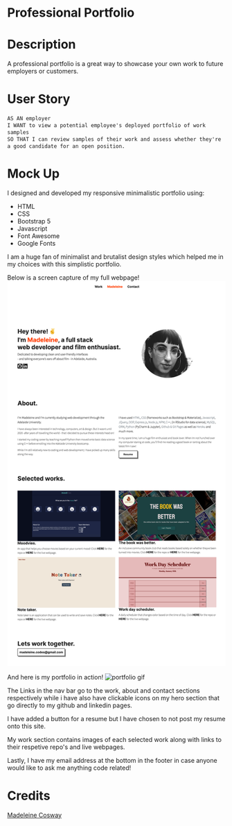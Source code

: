 # Professional Portfolio

# Description
A professional portfolio is a great way to showcase your own work to future employers or customers. 

# User Story
```
AS AN employer
I WANT to view a potential employee's deployed portfolio of work samples
SO THAT I can review samples of their work and assess whether they're a good candidate for an open position.
```

# Mock Up
I designed and developed my responsive minimalistic portfolio using:
* HTML
* CSS
* Bootstrap 5 
* Javascript
* Font Awesome
* Google Fonts



I am a huge fan of minimalist and brutalist design styles which helped me in my choices with this simplistic portfolio.


Below is a screen capture of my full webpage!
![full web page](./assets/images/fullwebpage.png)



And here is my portfolio in action!
![portfolio gif](./assets/images/Portfolio.gif)


The Links in the nav bar go to the work, about and contact sections respectively while i have also have clickable icons on my hero section that go directly to my github and linkedin pages.


I have added a button for a resume but I have chosen to not post my resume onto this site.


My work section contains images of each selected work along with links to their respetive repo's and live webpages.


Lastly, I have my email address at the bottom in the footer in case anyone would like to ask me anything code related!


# Credits
[Madeleine Cosway](https://github.com/madeleinesc)

